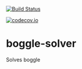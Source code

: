 [![Build Status](https://travis-ci.org/adamtheturtle/boggle-solver.svg?branch=travis-test)](https://travis-ci.org/adamtheturtle/boggle-solver)

[![codecov.io](http://codecov.io/github/adamtheturtle/boggle-solver/coverage.svg?branch=master)](http://codecov.io/github/adamtheturtle/boggle-solver/coverage.svg?branch=master)

# boggle-solver
Solves boggle

